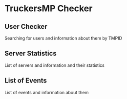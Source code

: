 # TruckersMP Checker

## User Checker
Searching for users and information about them by TMPID

## Server Statistics
List of servers and information and their statistics


## List of Events
List of events and information about them

